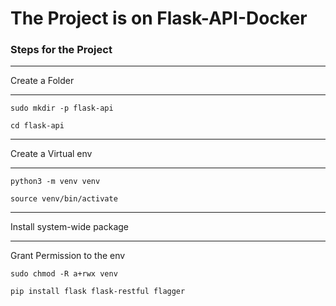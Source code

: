 # The Project is on Flask-API-Docker
### Steps for the Project
****
Create a Folder

****

```sudo mkdir -p flask-api```

```cd flask-api```

***
Create a Virtual env

***

```python3 -m venv venv```

```source venv/bin/activate```

***

Install system-wide package

***
Grant Permission to the env

```sudo chmod -R a+rwx venv```

```pip install flask flask-restful flagger```


